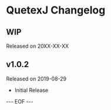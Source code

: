 QuetexJ Changelog
===================

## WIP
Released on 20XX-XX-XX

## v1.0.2
Released on 2019-08-29
- Initial Release

--- EOF ---
